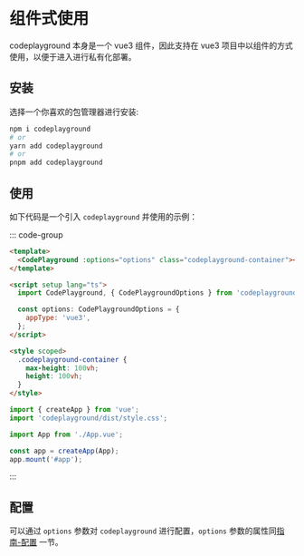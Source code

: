 # 组件式使用

codeplayground 本身是一个 vue3 组件，因此支持在 vue3 项目中以组件的方式使用，以便于进入进行私有化部署。

## 安装

选择一个你喜欢的包管理器进行安装:

```sh
npm i codeplayground
# or
yarn add codeplayground
# or
pnpm add codeplayground
```

## 使用

如下代码是一个引入 `codeplayground` 并使用的示例：

::: code-group

```html [App.vue]
<template>
  <CodePlayground :options="options" class="codeplayground-container"></CodePlayground>
</template>

<script setup lang="ts">
  import CodePlayground, { CodePlaygroundOptions } from 'codeplayground';

  const options: CodePlaygroundOptions = {
    appType: 'vue3',
  };
</script>

<style scoped>
  .codeplayground-container {
    max-height: 100vh;
    height: 100vh;
  }
</style>
```

```ts [main.ts]
import { createApp } from 'vue';
import 'codeplayground/dist/style.css';

import App from './App.vue';

const app = createApp(App);
app.mount('#app');
```

:::

## 配置

可以通过 `options` 参数对 `codeplayground` 进行配置，`options` 参数的属性同[指南-配置](/guide/config) 一节。
